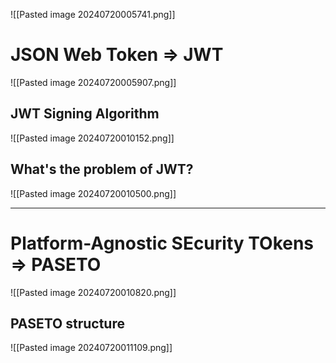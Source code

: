 ![[Pasted image 20240720005741.png]]


# JSON Web Token => JWT
![[Pasted image 20240720005907.png]]

## JWT Signing Algorithm
![[Pasted image 20240720010152.png]]

## What's the problem of JWT?
![[Pasted image 20240720010500.png]]

--------------------------------------



# Platform-Agnostic SEcurity TOkens => PASETO

![[Pasted image 20240720010820.png]]


## PASETO structure
![[Pasted image 20240720011109.png]]

